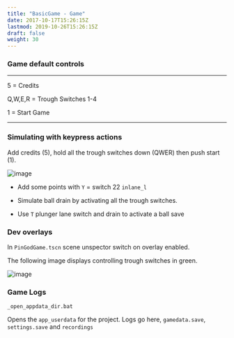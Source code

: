 ```yaml
---
title: "BasicGame - Game"
date: 2017-10-17T15:26:15Z
lastmod: 2019-10-26T15:26:15Z
draft: false
weight: 30
---
```


### Game default controls
---

5   = Credits

Q,W,E,R = Trough Switches 1-4

1   = Start Game

---

### Simulating with keypress actions

Add credits (5), hold all the trough switches down (QWER) then push start (1).

![image](../../images/basicgame-controlgame.jpg)

- Add some points with `Y` = switch 22  `inlane_l`

- Simulate ball drain by activating all the trough switches.

- Use `T` plunger lane switch and drain to activate a ball save

### Dev overlays

In `PinGodGame.tscn` scene unspector switch on overlay enabled.

The following image displays controlling trough switches in green.

![image](../../images/basicgame-overlays.jpg)

### Game Logs

`_open_appdata_dir.bat`

Opens the `app_userdata` for the project. Logs go here, `gamedata.save`, `settings.save` and `recordings`
